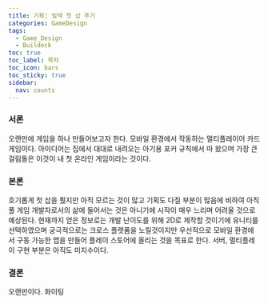 ```yaml
---
title: 기획¦ 빌덱 첫 삽 푸기
categories: GameDesign
tags:
  - Game_Design
  - Buildeck
toc: true
toc_label: 목차
toc_icon: bars
toc_sticky: true
sidebar:
  nav: counts
---
```

### 서론
오랜만에 게임을 하나 만들어보고자 한다. 모바일 환경에서 작동하는 멀티플레이어 카드게임이다.
아이디어는 집에서 대대로 내려오는 아기용 포커 규칙에서 따 왔으며 가장 큰 걸림돌은 이것이 내 첫 온라인 게임이라는 것이다.

### 본론
호기롭게 첫 삽을 풨지만 아직 모르는 것이 많고 기획도 다질 부분이 많음에 비하여 아직 풀 게임 개발자로서의 삶에 들어서는 것은 아니기에 시작이 매우 느리며 어려울 것으로 예상된다.
현재까지 얻은 정보로는 개발 난이도를 위해 2D로 제작할 것이기에 유니티를 선택하였으며 궁극적으로는 크로스 플랫폼을 노릴것이지만 우선적으로 모바일 환경에서 구동 가능한 앱을 만들어 플레이 스토어에 올리는 것을 목표로 한다.
서버, 멀티플레이 구현 부분은 아직도 미지수이다.

### 결론
오랜만이다. 화이팅